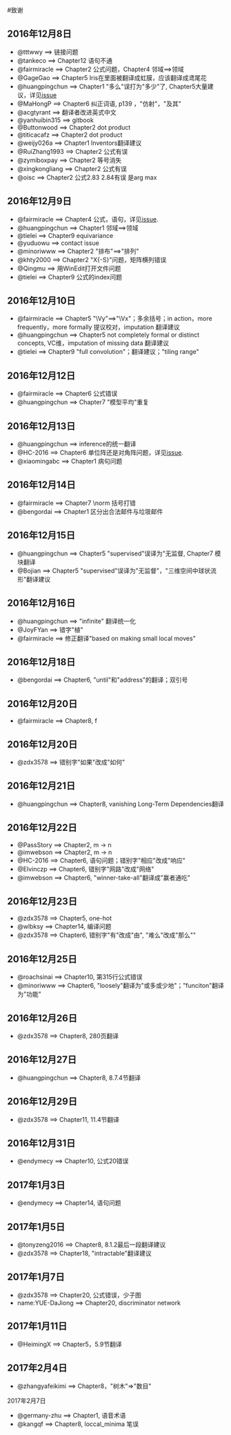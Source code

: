 #致谢


2016年12月8日
------------
 - @tttwwy ==> 链接问题
 - @tankeco ==> Chapter12 语句不通
 - @fairmiracle ==> Chapter2 公式问题，Chapter4 邻域==>领域
 - @GageGao ==> Chapter5 Iris在里面被翻译成虹膜，应该翻译成鸢尾花
 - @huangpingchun ==> Chapter1 "多么"误打为"多少"了, Chapter5大量建议，详见[issue](https://github.com/exacity/deeplearningbook-chinese/issues/10)
 - @MaHongP ==> Chapter6 纠正词语, p139 ，"仿射"，"及其" 
 - @acgtyrant ==> 翻译者改进英式中文
 - @yanhuibin315 ==> gitbook
 - @Buttonwood ==> Chapter2 dot product
 - @titicacafz ==> Chapter2 dot product
 - @weijy026a ==> Chapter1 Inventors翻译建议
 - @RuiZhang1993 ==> Chapter2 公式有误
 - @zymiboxpay ==> Chapter2 等号消失
 - @xingkongliang ==> Chapter2 公式有误
 - @oisc ==>  Chapter2 公式2.83 2.84有误 是arg max



2016年12月9日
------------
 - @fairmiracle ==> Chapter4 公式，语句，详见[issue](https://github.com/exacity/deeplearningbook-chinese/issues/3#issuecomment-265854595).
 - @huangpingchun ==> Chapter1 邻域==>领域
 - @tielei ==> Chapter9 equivariance
 - @yuduowu ==> contact issue
 - @minoriwww ==> Chapter2 "排布"==>"排列"
 - @khty2000 ==> Chapter2 "X{-S}"问题，矩阵横列错误
 - @Qingmu ==> 用WinEdit打开文件问题
 - @tielei ==> Chapter9 公式的index问题



2016年12月10日
-------------
 - @fairmiracle ==> Chapter5 "\Vy"==>"\Vx"；多余括号；in action，more frequently，more formally 提议校对，imputation 翻译建议
 - @huangpingchun ==> Chapter5 not completely formal or distinct concepts, VC维，imputation of missing data 翻译建议
 - @tielei ==> Chapter9 "full convolution"；翻译建议；"tiling range"



2016年12月12日
-------------
 - @fairmiracle ==> Chapter6 公式错误
 - @huangpingchun ==> Chapter7 "模型平均"重复



2016年12月13日
-------------
 - @huangpingchun ==> inference的统一翻译 
 - @HC-2016 ==> Chapter6 单位阵还是对角阵问题，详见[issue](https://github.com/exacity/deeplearningbook-chinese/issues/19#issuecomment-266683442).
 - @xiaomingabc ==> Chapter1 病句问题



2016年12月14日
--------------
 - @fairmiracle ==> Chapter7 \norm 括号打错
 - @bengordai ==> Chapter1 区分出合法邮件与垃圾邮件



2016年12月15日
--------------
 - @huangpingchun ==> Chapter5 "supervised"误译为"无监督, Chapter7 模块翻译
 - @Bojian ==> Chapter5 "supervised"误译为"无监督"，"三维空间中球状流形"翻译建议



2016年12月16日
-------------
 - @huangpingchun ==> "infinite" 翻译统一化
 - @JoyFYan ==> 错字"植"
 - @fairmiracle ==> 修正翻译"based on making small local moves"

2016年12月18日
--------------
 - @bengordai ==> Chapter6, "until"和"address"的翻译；双引号


2016年12月20日
-------------
 - @fairmiracle ==> Chapter8, f 


2016年12月20日
-------------
 - @zdx3578 ==> 错别字"如果"改成"如何"


2016年12月21日
-------------
 - @huangpingchun ==> Chapter8, vanishing Long-Term Dependencies翻译


2016年12月22日
-------------
 - @PassStory ==> Chapter2, m -> n
 - @imwebson ==> Chapter2, m -> n
 - @HC-2016 ==> Chapter6, 语句问题；错别字"相应"改成"响应"
 - @Elvinczp ==> Chapter6, 错别字"网路"改成"网络"
 - @imwebson ==> Chapter6, "winner-take-all"翻译成"赢者通吃"


2016年12月23日
-------------
 - @zdx3578 ==> Chapter5, one-hot
 - @wlbksy  ==> Chapter14, 编译问题
 - @zdx3578 ==> Chapter6, 错别字"有"改成"由", "难么"改成"那么""


2016年12月25日
---------------
 - @roachsinai ==> Chapter10, 第315行公式错误
 - @minoriwww ==> Chapter6, "loosely"翻译为"或多或少地"；"funciton"翻译为"功能"


2016年12月26日
---------------
 - @zdx3578 ==> Chapter8, 280页翻译


2016年12月27日
---------------
 - @huangpingchun ==> Chapter8, 8.7.4节翻译


2016年12月29日
---------------
 - @zdx3578 ==> Chapter11, 11.4节翻译


2016年12月31日
---------------
 - @endymecy ==> Chapter10, 公式20错误


2017年1月3日
---------------
 - @endymecy ==> Chapter14, 语句问题


2017年1月5日
---------------
 - @tonyzeng2016 ==> Chapter8, 8.1.2最后一段翻译建议
 - @zdx3578 ==> Chapter18, "intractable"翻译建议


2017年1月7日
---------------
 - @zdx3578 ==> Chapter20, 公式错误，少子图
 - name:YUE-DaJiong ==> Chapter20, discriminator network


2017年1月11日
---------------
 - @HeimingX ==> Chapter5，5.9节翻译


2017年2月4日
---------------
 - @zhangyafeikimi ==> Chapter8，"树木"=>"数目"


2017年2月7日
 - @germany-zhu  ==> Chapter1, 语音术语
 - @kangqf ==> Chapter8, loccal_minima 笔误
